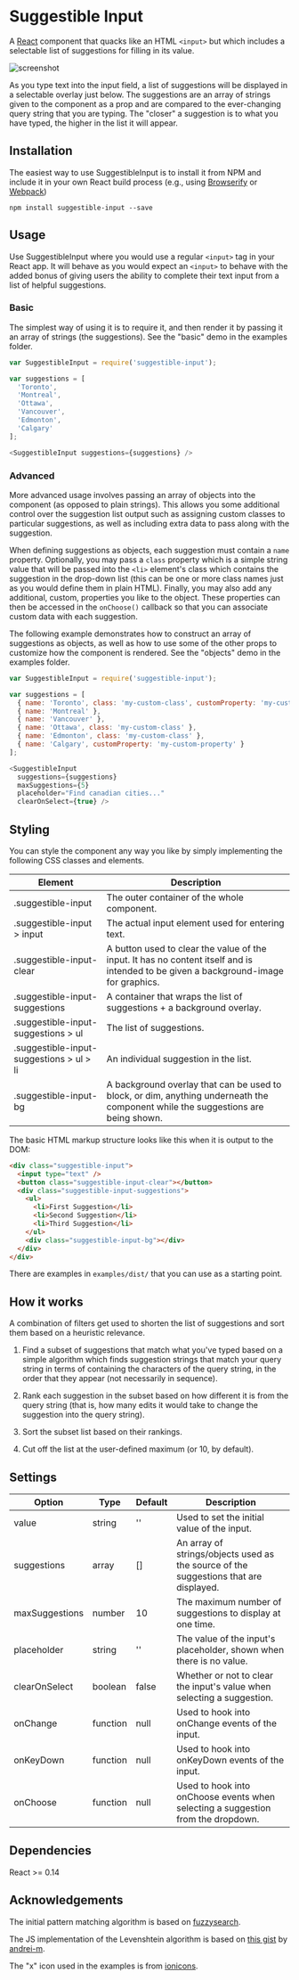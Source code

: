 # Suggestible Input

A [React](http://facebook.github.io/react/index.html)
component that quacks like an HTML `<input>` but which includes a selectable list
of suggestions for filling in its value.

![screenshot](https://github.com/robmclarty/suggestible-input/raw/master/screenshot.png)

As you type text into the input field, a list of suggestions will be displayed
in a selectable overlay just below. The suggestions are an array of strings
given to the component as a prop and are compared to the ever-changing query
string that you are typing. The "closer" a suggestion is to what you have typed,
the higher in the list it will appear.

## Installation

The easiest way to use SuggestibleInput is to install it from NPM and include
it in your own React build process (e.g., using
[Browserify](http://browserify.org/) or [Webpack](http://webpack.github.io/))

`npm install suggestible-input --save`

## Usage

Use SuggestibleInput where you would use a regular `<input>` tag in your React
app.  It will behave as you would expect an `<input>` to behave with the added
bonus of giving users the ability to complete their text input from a list of
helpful suggestions.

### Basic

The simplest way of using it is to require it, and then render it by passing it
an array of strings (the suggestions). See the "basic" demo in the examples
folder.

```javascript
var SuggestibleInput = require('suggestible-input');

var suggestions = [
  'Toronto',
  'Montreal',
  'Ottawa',
  'Vancouver',
  'Edmonton',
  'Calgary'
];

<SuggestibleInput suggestions={suggestions} />
```

### Advanced

More advanced usage involves passing an array of objects into the component
(as opposed to plain strings). This allows you some additional control over the
suggestion list output such as assigning custom classes to particular
suggestions, as well as including extra data to pass along with the suggestion.

When defining suggestions as objects, each suggestion must contain a `name`
property. Optionally, you may pass a `class` property which is a simple string
value that will be passed into the `<li>` element's class which contains the
suggestion in the drop-down list (this can be one or more class names just as
you would define them in plain HTML). Finally, you may also add any additional,
custom, properties you like to the object. These properties can then be accessed
in the `onChoose()` callback so that you can associate custom data with each
suggestion.

The following example demonstrates how to construct an array of suggestions as
objects, as well as how to use some of the other props to customize how the
component is rendered. See the "objects" demo in the examples folder.

```javascript
var SuggestibleInput = require('suggestible-input');

var suggestions = [
  { name: 'Toronto', class: 'my-custom-class', customProperty: 'my-custom-property' },
  { name: 'Montreal' },
  { name: 'Vancouver' },
  { name: 'Ottawa', class: 'my-custom-class' },
  { name: 'Edmonton', class: 'my-custom-class' },
  { name: 'Calgary', customProperty: 'my-custom-property' }
];

<SuggestibleInput
  suggestions={suggestions}
  maxSuggestions={5}
  placeholder="Find canadian cities..."
  clearOnSelect={true} />
```

## Styling

You can style the component any way you like by simply implementing the following
CSS classes and elements.

Element | Description
------- | -----------
.suggestible-input | The outer container of the whole component.
.suggestible-input > input | The actual input element used for entering text.
.suggestible-input-clear | A button used to clear the value of the input. It has no content itself and is intended to be given a background-image for graphics.
.suggestible-input-suggestions | A container that wraps the list of suggestions + a background overlay.
.suggestible-input-suggestions > ul | The list of suggestions.
.suggestible-input-suggestions > ul > li | An individual suggestion in the list.
.suggestible-input-bg | A background overlay that can be used to block, or dim, anything underneath the component while the suggestions are being shown.

The basic HTML markup structure looks like this when it is output to the DOM:

```html
<div class="suggestible-input">
  <input type="text" />
  <button class="suggestible-input-clear"></button>
  <div class="suggestible-input-suggestions">
    <ul>
      <li>First Suggestion</li>
      <li>Second Suggestion</li>
      <li>Third Suggestion</li>
    </ul>
    <div class="suggestible-input-bg"></div>
  </div>
</div>
```

There are examples in `examples/dist/` that you can use as a starting point.

## How it works

A combination of filters get used to shorten the list of suggestions and sort
them based on a heuristic relevance.

1. Find a subset of suggestions that match what you've typed based on a simple
algorithm which finds suggestion strings that match your query string in terms
of containing the characters of the query string, in the order that they appear
(not necessarily in sequence).

2. Rank each suggestion in the subset based on how different it is from the
query string (that is, how many edits it would take to change the suggestion
into the query string).

3. Sort the subset list based on their rankings.

4. Cut off the list at the user-defined maximum (or 10, by default).

## Settings

Option | Type | Default | Description
------ | ---- | ------- | -----------
value | string | '' | Used to set the initial value of the input.
suggestions | array | [] | An array of strings/objects used as the source of the suggestions that are displayed.
maxSuggestions | number | 10 | The maximum number of suggestions to display at one time.
placeholder | string | '' | The value of the input's placeholder, shown when there is no value.
clearOnSelect | boolean | false | Whether or not to clear the input's value when selecting a suggestion.
onChange | function | null | Used to hook into onChange events of the input.
onKeyDown | function | null | Used to hook into onKeyDown events of the input.
onChoose | function | null | Used to hook into onChoose events when selecting a suggestion from the dropdown.

## Dependencies

React >= 0.14

## Acknowledgements

The initial pattern matching algorithm is based on [fuzzysearch](https://github.com/bevacqua/fuzzysearch).

The JS implementation of the Levenshtein algorithm is based on [this gist](https://gist.github.com/andrei-m/982927) by [andrei-m](https://gist.github.com/andrei-m).

The "x" icon used in the examples is from [ionicons](https://github.com/driftyco/ionicons).

